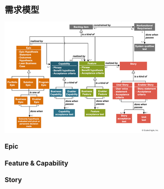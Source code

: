 # 需求模型

![[SAFe 需求模型](https://www.scaledagileframework.com/safe-requirements-model/)](./SAFe_Requirements_Model_F01_WEB.png)

## Epic

## Feature & Capability

## Story
